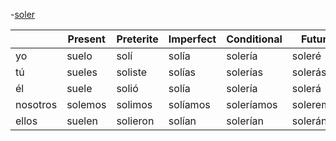 

-[soler](https://www.spanishdict.com/translate/soler)

| | Present | Preterite | Imperfect | Conditional | Future |
|-|-|-|-|-|-|
yo | suelo | solí | solía | solería | soleré |
tú | sueles | soliste | solías | solerías | solerás |
él | suele | solió | solía | solería | solerá |
nosotros | solemos | solimos | solíamos | soleríamos | soleremos |
ellos |	suelen | solieron | solían | solerían | solerán |
